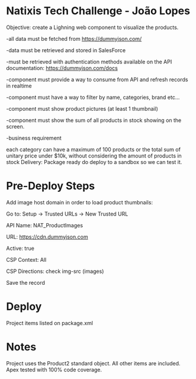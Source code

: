 # Natixis Tech Challenge - João Lopes

Objective: create a Lighning web component to visualize the products.


-all data must be fetched from https://dummyjson.com/

-data must be retrieved and stored in SalesForce

-must be retrieved with authentication methods available on the API documentation: https://dummyjson.com/docs

-component must provide a way to consume from API and refresh records in realtime

-component must have a way to filter by name, categories, brand etc...

-component must show product pictures (at least 1 thumbnail)

-component must show the sum of all products in stock showing on the screen.

-business requirement	

each category can have a maximum of 100 products or the total sum of unitary price under $10k, without considering the amount of products in stock
Delivery: Package ready do deploy to a sandbox so we can test it.



# Pre-Deploy Steps


Add image host domain in order to load product thumbnails:


Go to: Setup -> Trusted URLs -> New Trusted URL

API Name: NAT_ProductImages

URL: https://cdn.dummyjson.com

Active: true

CSP Context: All

CSP Directions: check img-src (images)


Save the record


# Deploy


Project items listed on package.xml


# Notes


Project uses the Product2 standard object. All other items are included.
Apex tested with 100% code coverage. 
